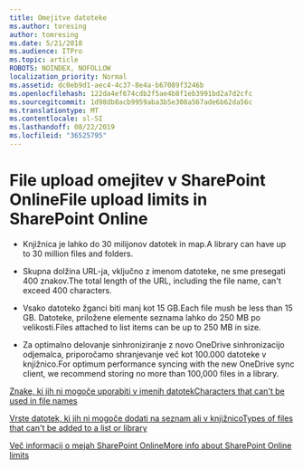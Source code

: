 ```yaml
---
title: Omejitve datoteke
ms.author: toresing
author: tomresing
ms.date: 5/21/2018
ms.audience: ITPro
ms.topic: article
ROBOTS: NOINDEX, NOFOLLOW
localization_priority: Normal
ms.assetid: dc0eb9d1-aec4-4c37-8e4a-b67089f3246b
ms.openlocfilehash: 122da4ef674cdb2f5ae4b8f1eb3991bd2a7d2cfc
ms.sourcegitcommit: 1d98db8acb9959aba3b5e308a567ade6b62da56c
ms.translationtype: MT
ms.contentlocale: sl-SI
ms.lasthandoff: 08/22/2019
ms.locfileid: "36525795"
---
```

# <a name="file-upload-limits-in-sharepoint-online"></a><span data-ttu-id="193b5-102">File upload omejitev v SharePoint Online</span><span class="sxs-lookup"><span data-stu-id="193b5-102">File upload limits in SharePoint Online</span></span>

- <span data-ttu-id="193b5-103">Knjižnica je lahko do 30 milijonov datotek in map.</span><span class="sxs-lookup"><span data-stu-id="193b5-103">A library can have up to 30 million files and folders.</span></span>
    
- <span data-ttu-id="193b5-104">Skupna dolžina URL-ja, vključno z imenom datoteke, ne sme presegati 400 znakov.</span><span class="sxs-lookup"><span data-stu-id="193b5-104">The total length of the URL, including the file name, can't exceed 400 characters.</span></span>
    
- <span data-ttu-id="193b5-105">Vsako datoteko žganci biti manj kot 15 GB.</span><span class="sxs-lookup"><span data-stu-id="193b5-105">Each file mush be less than 15 GB.</span></span> <span data-ttu-id="193b5-106">Datoteke, priložene elemente seznama lahko do 250 MB po velikosti.</span><span class="sxs-lookup"><span data-stu-id="193b5-106">Files attached to list items can be up to 250 MB in size.</span></span>
    
- <span data-ttu-id="193b5-107">Za optimalno delovanje sinhroniziranje z novo OneDrive sinhronizacijo odjemalca, priporočamo shranjevanje več kot 100.000 datoteke v knjižnico.</span><span class="sxs-lookup"><span data-stu-id="193b5-107">For optimum performance syncing with the new OneDrive sync client, we recommend storing no more than 100,000 files in a library.</span></span> 
    
[<span data-ttu-id="193b5-108">Znake, ki jih ni mogoče uporabiti v imenih datotek</span><span class="sxs-lookup"><span data-stu-id="193b5-108">Characters that can't be used in file names</span></span>](https://go.microsoft.com/fwlink/?linkid=866430)
  
[<span data-ttu-id="193b5-109">Vrste datotek, ki jih ni mogoče dodati na seznam ali v knjižnico</span><span class="sxs-lookup"><span data-stu-id="193b5-109">Types of files that can't be added to a list or library</span></span>](https://go.microsoft.com/fwlink/?linkid=273757)
  
[<span data-ttu-id="193b5-110">Več informacij o mejah SharePoint Online</span><span class="sxs-lookup"><span data-stu-id="193b5-110">More info about SharePoint Online limits</span></span>](https://go.microsoft.com/fwlink/?linkid=271273)
  

